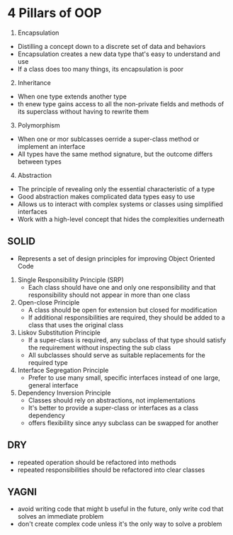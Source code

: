 # 4 Pillars of OOP

1. Encapsulation

- Distilling a concept down to a discrete set of data and behaviors
- Encapsulation creates a new data type that's easy to understand and use
- If a class does too many things, its encapsulation is poor

2. Inheritance

- When one type extends another type
- th enew type gains access to all the non-private fields and methods of its superclass without having to rewrite them

3. Polymorphism

- When one or mor sublcasses oerride a super-class method or implement an interface
- All types have the same method signature, but the outcome differs between types

4. Abstraction

- The principle of revealing only the essential characteristic of a type
- Good abstraction makes complicated data types easy to use
- Allows us to interact with complex systems or classes using simplified interfaces
- Work with a high-level concept that hides the complexities underneath

## SOLID

- Represents a set of design principles for improving Object Oriented Code

1. Single Responsibility Principle (SRP)
   - Each class should have one and only one responsibility and that responsibility should not appear in more than one class
2. Open-close Principle
   - A class should be open for extension but closed for modification
   - If additional responsibilities are required, they should be added to a class that uses the original class
3. Liskov Substitution Principle
   - If a super-class is required, any subclass of that type should satisfy the requirement without inspecting the sub class
   - All subclasses should serve as suitable replacements for the required type
4. Interface Segregation Principle
   - Prefer to use many small, specific interfaces instead of one large, general interface
5. Dependency Inversion Principle
   - Classes should rely on abstractions, not implementations
   - It's better to provide a super-class or interfaces as a class dependency
   - offers flexibility since anyy subclass can be swapped for another

## DRY

- repeated operation should be refactored into methods
- repeated responsibilities should be refactored into clear classes

## YAGNI

- avoid writing code that might b useful in the future, only write cod that solves an immediate problem
- don't create complex code unless it's the only way to solve a problem
